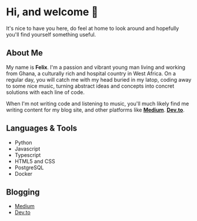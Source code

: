 # Hi, and welcome 👋

It's nice to have you here, do feel at home to look around and hopefully you'll find yourself something useful.

## About Me
My name is **Felix**. I'm a passion and vibrant young man living and working from Ghana, a culturally rich and hospital country in West Africa. On a regular day, you will catch me with my head buried in my latop, coding away to some nice music, turning abstract ideas and concepts into concret solutions with each line of code. 

When I'm not writing code and listening to music, you'll much likely find me writing content for my blog site, and other platforms like [**Medium**](https://ofelix03.medium.com/). [**Dev.to**](https://dev.to/ofelix03).

## Languages & Tools
* Python
* Javascript 
* Typescript
* HTML5 and CSS
* PostgreSQL
* Docker

## Blogging
* [Medium](ofelix03.medium.com)
* [Dev.to](https://dev.to/ofelix03)



